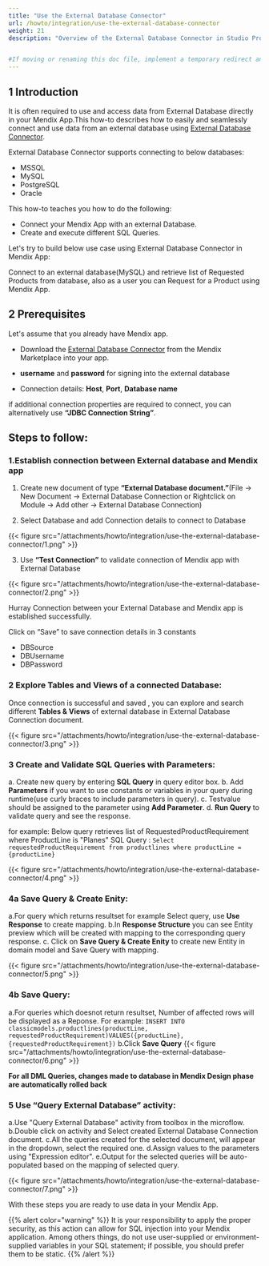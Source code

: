 ```yaml
---
title: "Use the External Database Connector"
url: /howto/integration/use-the-external-database-connector
weight: 21
description: "Overview of the External Database Connector in Studio Pro"


#If moving or renaming this doc file, implement a temporary redirect and let the respective team (buildpack) know they should update the URL in the product. See Mapping to Products for more details.
---
```


## 1 Introduction

It is often required to use and access data from External Database directly in your Mendix App.This how-to describes how to easily and seamlessly connect and use data from an external database using [External Database Connector](https://marketplace.mendix.com/link/component/219862).

External Database Connector supports connecting to below databases:

- MSSQL
- MySQL
- PostgreSQL
- Oracle

This how-to teaches you how to do the following:

* Connect your Mendix App with an external Database.
* Create and execute different SQL Queries.

Let's try to build below use case using External Database Connector in  Mendix App:

Connect to an external database(MySQL) and retrieve list of Requested Products from database, also as a user you can Request for a Product using Mendix App.

## 2 Prerequisites

Let's assume that you already have Mendix app.

* Download the [External Database Connector](https://marketplace.mendix.com/link/component/219862) from the Mendix Marketplace into your app.

* **username** and **password** for signing into the external database
* Connection details: **Host**, **Port**, **Database name**

if additional connection properties are required to connect, you can alternatively use **“JDBC Connection String”**.

## Steps to follow:

### 1.Establish connection between External database and Mendix app

1. Create new document of type **“External Database document.”**(File -> New Document -> External Database Connection or Rightclick on Module -> Add other -> External Database Connection)

2. Select Database and add Connection details to connect to Database

{{< figure src="/attachments/howto/integration/use-the-external-database-connector/1.png" >}}

3. Use **“Test Connection”** to validate connection of Mendix app with External Database 

{{< figure src="/attachments/howto/integration/use-the-external-database-connector/2.png" >}}

Hurray Connection between your External Database and Mendix app is established successfully.

Click on “Save” to save connection details in 3 constants 

- DBSource
- DBUsername
- DBPassword

### 2 Explore Tables and Views of a connected Database:

Once connection is successful and saved , you can explore and search different **Tables & Views** of external database in External Database Connection document.

{{< figure src="/attachments/howto/integration/use-the-external-database-connector/3.png" >}}

### 3 Create and Validate SQL Queries with Parameters:

a. Create new query by entering **SQL Query** in query editor box.
b. Add **Parameters** if you want to use constants or variables in your query during runtime(use curly braces to include parameters in query).
c. Testvalue should be assigned to the parameter using **Add Parameter**.
d. **Run Query** to validate query and see the response.

for example:
Below query retrieves list of RequestedProductRequirement where ProductLine is "Planes"
SQL Query :
`Select requestedProductRequirement from productlines where productLine = {productLine}`

{{< figure src="/attachments/howto/integration/use-the-external-database-connector/4.png" >}}

### 4a Save Query & Create Enity:

a.For query which returns resultset for example Select query, use **Use Response** to create mapping.
b.In **Response Structure** you can see Entity preview which will be created with mapping to the corresponding query response.
c. Click on **Save Query & Create Enity** to create new Entity in domain model and Save Query with mapping.

{{< figure src="/attachments/howto/integration/use-the-external-database-connector/5.png" >}}

### 4b Save Query:

a.For queries which doesnot return resultset,
Number of affected rows will be displayed as a Reponse.
For example: 
`INSERT INTO classicmodels.productlines(productLine, requestedProductRequirement)VALUES({productLine}, {requestedProductRequirement})`
b.Click **Save Query**
{{< figure src="/attachments/howto/integration/use-the-external-database-connector/6.png" >}}

**For all DML Queries, changes made to database in Mendix Design phase are automatically rolled back**

### 5 Use “Query External Database” activity:

a.Use "Query External Database" activity from toolbox in the microflow.
b.Double click on activity and Select created External Database Connection document.
c.All the queries created for the selected document, will appear in the dropdown, select the required one.
d.Assign values to the parameters using "Expression editor".
e.Output for the selected queries will be auto-populated based on the mapping of selected query.

{{< figure src="/attachments/howto/integration/use-the-external-database-connector/7.png" >}}

With these steps you are ready to use data in your Mendix App.

{{% alert color="warning" %}}
It is your responsibility to apply the proper security, as this action can allow for SQL injection into your Mendix application. Among others things, do not use user-supplied or environment-supplied variables in your SQL statement; if possible, you should prefer them to be static.
{{% /alert %}}